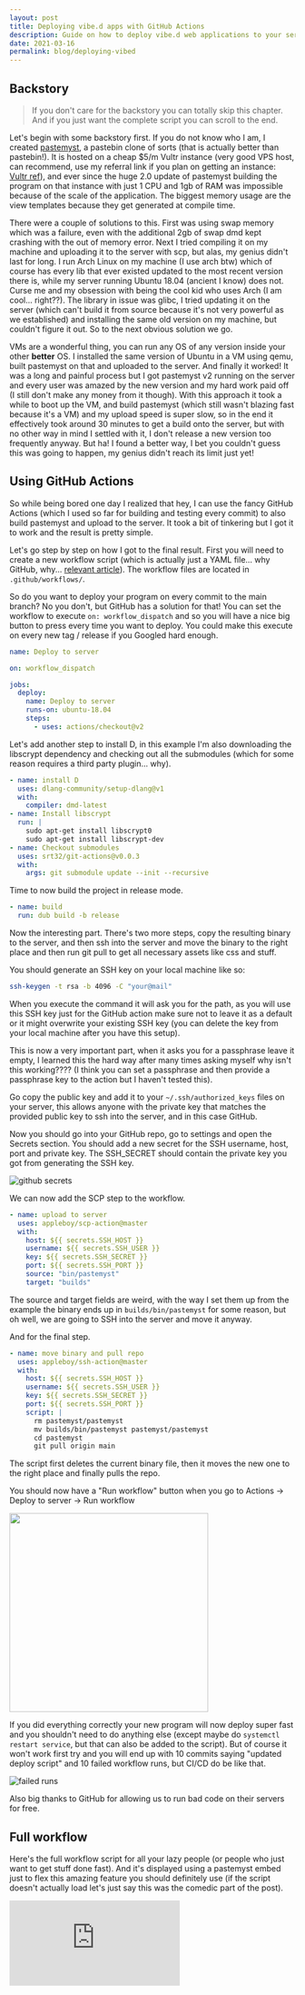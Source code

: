 ```yaml
---
layout: post
title: Deploying vibe.d apps with GitHub Actions
description: Guide on how to deploy vibe.d web applications to your server using GitHub Actions
date: 2021-03-16
permalink: blog/deploying-vibed
---
```


## Backstory

> If you don't care for the backstory you can totally skip this chapter. And if you just want the complete script you can scroll to the end.

Let's begin with some backstory first. If you do not know who I am, I created [pastemyst](https://paste.myst.rs/), a pastebin clone of sorts (that is actually better than pastebin!). It is hosted on a cheap $5/m Vultr instance (very good VPS host, can recommend, use my referral link if you plan on getting an instance: [Vultr ref](https://www.vultr.com/?ref=8377973-6G)), and ever since the huge 2.0 update of pastemyst building the program on that instance with just 1 CPU and 1gb of RAM was impossible because of the scale of the application. The biggest memory usage are the view templates because they get generated at compile time.

There were a couple of solutions to this. First was using swap memory which was a failure, even with the additional 2gb of swap dmd kept crashing with the out of memory error. Next I tried compiling it on my machine and uploading it to the server with scp, but alas, my genius didn't last for long. I run Arch Linux on my machine (I use arch btw) which of course has every lib that ever existed updated to the most recent version there is, while my server running Ubuntu 18.04 (ancient I know) does not. Curse me and my obsession with being the cool kid who uses Arch (I am cool... right??). The library in issue was glibc, I tried updating it on the server (which can't build it from source because it's not very powerful as we established) and installing the same old version on my machine, but couldn't figure it out. So to the next obvious solution we go.

VMs are a wonderful thing, you can run any OS of any version inside your other **better** OS. I installed the same version of Ubuntu in a VM using qemu, built pastemyst on that and uploaded to the server. And finally it worked! It was a long and painful process but I got pastemyst v2 running on the server and every user was amazed by the new version and my hard work paid off (I still don't make any money from it though). With this approach it took a while to boot up the VM, and build pastemyst (which still wasn't blazing fast because it's a VM) and my upload speed is super slow, so in the end it effectively took around 30 minutes to get a build onto the server, but with no other way in mind I settled with it, I don't release a new version too frequently anyway. But ha! I found a better way, I bet you couldn't guess this was going to happen, my genius didn't reach its limit just yet!

## Using GitHub Actions

So while being bored one day I realized that hey, I can use the fancy GitHub Actions (which I used so far for building and testing every commit) to also build pastemyst and upload to the server. It took a bit of tinkering but I got it to work and the result is pretty simple.

Let's go step by step on how I got to the final result. First you will need to create a new workflow script (which is actually just a YAML file... why GitHub, why... [relevant article](https://blog.atomist.com/in-defense-of-yaml/)). The workflow files are located in `.github/workflows/`.

So do you want to deploy your program on every commit to the main branch? No you don't, but GitHub has a solution for that! You can set the workflow to execute `on: workflow_dispatch` and so you will have a nice big button to press every time you want to deploy. You could make this execute on every new tag / release if you Googled hard enough.

```yml
name: Deploy to server

on: workflow_dispatch

jobs:
  deploy:
    name: Deploy to server
    runs-on: ubuntu-18.04
    steps:
      - uses: actions/checkout@v2
```

Let's add another step to install D, in this example I'm also downloading the libscrypt dependency and checking out all the submodules (which for some reason requires a third party plugin... why).

```yml
- name: install D
  uses: dlang-community/setup-dlang@v1
  with:
    compiler: dmd-latest
- name: Install libscrypt
  run: |
    sudo apt-get install libscrypt0
    sudo apt-get install libscrypt-dev
- name: Checkout submodules
  uses: srt32/git-actions@v0.0.3
  with:
    args: git submodule update --init --recursive
```

Time to now build the project in release mode.

```yml
- name: build
  run: dub build -b release
```

Now the interesting part. There's two more steps, copy the resulting binary to the server, and then ssh into the server and move the binary to the right place and then run git pull to get all necessary assets like css and stuff.

You should generate an SSH key on your local machine like so:

```sh
ssh-keygen -t rsa -b 4096 -C "your@mail"
```

When you execute the command it will ask you for the path, as you will use this SSH key just for the GitHub action make sure not to leave it as a default or it might overwrite your existing SSH key (you can delete the key from your local machine after you have this setup).

This is now a very important part, when it asks you for a passphrase leave it empty, I learned this the hard way after many times asking myself why isn't this working???? (I think you can set a passphrase and then provide a passphrase key to the action but I haven't tested this).

Go copy the public key and add it to your `~/.ssh/authorized_keys` files on your server, this allows anyone with the private key that matches the provided public key to ssh into the server, and in this case GitHub.

Now you should go into your GitHub repo, go to settings and open the Secrets section. You should add a new secret for the SSH username, host, port and private key. The SSH_SECRET should contain the private key you got from generating the SSH key.

![github secrets](/assets/images/blog/deploying-vibe-d/github-secrets.png)

We can now add the SCP step to the workflow.

```yml
- name: upload to server
  uses: appleboy/scp-action@master
  with:
    host: ${{ secrets.SSH_HOST }}
    username: ${{ secrets.SSH_USER }}
    key: ${{ secrets.SSH_SECRET }}
    port: ${{ secrets.SSH_PORT }}
    source: "bin/pastemyst"
    target: "builds"
```

The source and target fields are weird, with the way I set them up from the example the binary ends up in `builds/bin/pastemyst` for some reason, but oh well, we are going to SSH into the server and move it anyway.

And for the final step.

```yml
- name: move binary and pull repo
  uses: appleboy/ssh-action@master
  with:
    host: ${{ secrets.SSH_HOST }}
    username: ${{ secrets.SSH_USER }}
    key: ${{ secrets.SSH_SECRET }}
    port: ${{ secrets.SSH_PORT }}
    script: |
      rm pastemyst/pastemyst
      mv builds/bin/pastemyst pastemyst/pastemyst
      cd pastemyst
      git pull origin main
```

The script first deletes the current binary file, then it moves the new one to the right place and finally pulls the repo.

You should now have a "Run workflow" button when you go to Actions -> Deploy to server -> Run  workflow

<img src="/assets/images/blog/deploying-vibe-d/run-workflow.png" style="width: 350px;" />

If you did everything correctly your new program will now deploy super fast and you shouldn't need to do anything else (except maybe do `systemctl restart service`, but that can also be added to the script). But of course it won't work first try and you will end up with 10 commits saying "updated deploy script" and 10 failed workflow runs, but CI/CD do be like that.

![failed runs](/assets/images/blog/deploying-vibe-d/failed-runs.png)

Also big thanks to GitHub for allowing us to run bad code on their servers for free.

## Full workflow

Here's the full workflow script for all your lazy people (or people who just want to get stuff done fast). And it's displayed using a pastemyst embed just to flex this amazing feature you should definitely use (if the script doesn't actually load let's just say this was the comedic part of the post).

<iframe src='https://paste.myst.rs/mjoufaht/embed' scrolling='no' style='border:none;'></iframe><script src='https://paste.myst.rs/static/scripts/libs/iframeResizer.js'></script><script>iFrameResize();</script>
